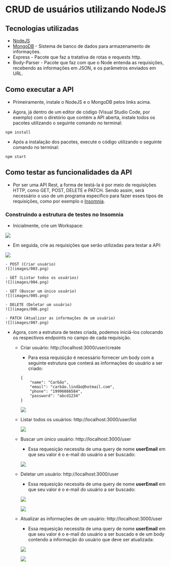 # CRUD de usuários utilizando NodeJS

## Tecnologias utilizadas

- [NodeJS](https://nodejs.org/en/)
- [MongoDB](https://docs.mongodb.com/manual/tutorial/install-mongodb-on-windows/) - Sistema de banco de dados para armazenamento de informações.
- Express - Pacote que faz a tratativa de rotas e requests http.
- Body-Parser - Pacote que faz com que o Node entenda as requisições, recebendo as informações em JSON, e os parâmetros enviados em URL.

## Como executar a API
- Primeiramente, instale o NodeJS e o MongoDB pelos links acima.

- Agora, já dentro de um editor de código (Visual Studio Code, por exemplo) com o diretório que contém a API aberta, instale todos os pacotes utilizando o seguinte comando no terminal:

~~~
npm install
~~~

- Após a instalação dos pacotes, execute o código utilizando o seguinte comando no terminal:

~~~
npm start
~~~

## Como testar as funcionalidades da API

- Por ser uma API Rest, a forma de testá-la é por  meio de requisições HTTP, como GET, POST, DELETE e PATCH. Sendo assim, será necessário o uso de um programa específico para fazer esses tipos de requisições, como por exemplo o [Insomnia](https://insomnia.rest/download/).

### Construindo a estrutura de testes no Insomnia
- Inicialmente, crie um Workspace:

![](images/001.png)

- Em seguida, crie as requisições que serão utilizadas para testar a API:

![](images/002.png)

    - POST (Criar usuário)
    ![](images/003.png)

    - GET (Listar todos os usuários)
    ![](images/004.png)

    - GET (Buscar um único usuário)
    ![](images/005.png)

    - DELETE (Deletar um usuário)
    ![](images/006.png)

    - PATCH (Atualizar as informações de um usuário)
    ![](images/007.png)

- Agora, com a estrutura de testes criada, podemos iniciá-los colocando os respectivos endpoints no campo de cada requisição.

    - Criar usuário: http://localhost:3000/user/create
        - Para essa requisição é necessário fornecer um body com a seguinte estrutura que conterá as informações do usuário a ser criado:

        ~~~
        {
            "name": "Carbão",
            "email": "carbão.lindão@hotmail.com",
            "phone": "19996086584",
            "password": "abcd1234"
        } 
        ~~~
        ![](images/008.png)
        
    - Listar todos os usuários: http://localhost:3000/user/list

        ![](images/009.png)

    - Buscar um único usuário: http://localhost:3000/user
        - Essa requesição necessita de uma query de nome **userEmail** em que seu valor é o e-mail do usuário a ser buscado:

        ![](images/010.png)

    - Deletar um usuário: http://localhost:3000/user
        - Essa requesição necessita de uma query de nome **userEmail** em que seu valor é o e-mail do usuário a ser buscado:

        ![](images/011.png)

        ![](images/012.png)

    - Atualizar as informações de um usuário: http://localhost:3000/user
        - Essa requesição necessita de uma query de nome **userEmail** em que seu valor é o e-mail do usuário a ser buscado e de um body contendo a informação do usuário que deve ser atualizada:

        ![](images/013.png)

        ![](images/014.png)
















